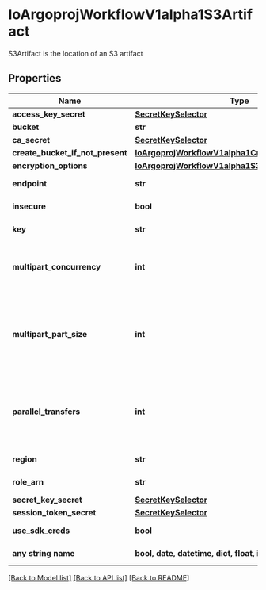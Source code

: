 # IoArgoprojWorkflowV1alpha1S3Artifact

S3Artifact is the location of an S3 artifact

## Properties
Name | Type | Description | Notes
------------ | ------------- | ------------- | -------------
**access_key_secret** | [**SecretKeySelector**](SecretKeySelector.md) |  | [optional] 
**bucket** | **str** | Bucket is the name of the bucket | [optional] 
**ca_secret** | [**SecretKeySelector**](SecretKeySelector.md) |  | [optional] 
**create_bucket_if_not_present** | [**IoArgoprojWorkflowV1alpha1CreateS3BucketOptions**](IoArgoprojWorkflowV1alpha1CreateS3BucketOptions.md) |  | [optional] 
**encryption_options** | [**IoArgoprojWorkflowV1alpha1S3EncryptionOptions**](IoArgoprojWorkflowV1alpha1S3EncryptionOptions.md) |  | [optional] 
**endpoint** | **str** | Endpoint is the hostname of the bucket endpoint | [optional] 
**insecure** | **bool** | Insecure will connect to the service with TLS | [optional] 
**key** | **str** | Key is the key in the bucket where the artifact resides | [optional] 
**multipart_concurrency** | **int** | MultipartConcurrency is the number of concurrent multipart uploads. If not set, defaults to 4. Can be overridden by ARGO_S3_MULTIPART_CONCURRENCY environment variable. | [optional] 
**multipart_part_size** | **int** | MultipartPartSize is the size of each part in a multipart upload (in bytes). If not set, defaults to 5MB (5242880 bytes). Minimum: 5MB (5242880 bytes), Maximum: 5GB (5368709120 bytes). Can be overridden by ARGO_S3_MULTIPART_PART_SIZE environment variable. | [optional] 
**parallel_transfers** | **int** | ParallelTransfers is the number of parallel transfers to use for S3 operations. If not set, defaults to runtime.NumCPU()*2 (capped at 32). Can be overridden by ARGO_S3_PARALLEL_TRANSFERS environment variable. | [optional] 
**region** | **str** | Region contains the optional bucket region | [optional] 
**role_arn** | **str** | RoleARN is the Amazon Resource Name (ARN) of the role to assume. | [optional] 
**secret_key_secret** | [**SecretKeySelector**](SecretKeySelector.md) |  | [optional] 
**session_token_secret** | [**SecretKeySelector**](SecretKeySelector.md) |  | [optional] 
**use_sdk_creds** | **bool** | UseSDKCreds tells the driver to figure out credentials based on sdk defaults. | [optional] 
**any string name** | **bool, date, datetime, dict, float, int, list, str, none_type** | any string name can be used but the value must be the correct type | [optional]

[[Back to Model list]](../README.md#documentation-for-models) [[Back to API list]](../README.md#documentation-for-api-endpoints) [[Back to README]](../README.md)


